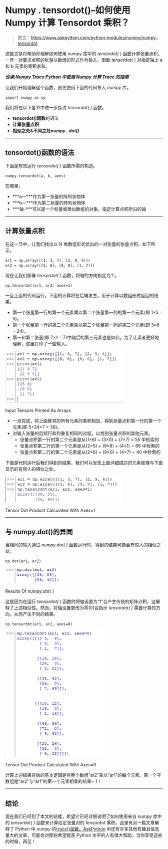 # Numpy . tensordot()–如何使用 Numpy 计算 Tensordot 乘积？

> 原文：<https://www.askpython.com/python-modules/numpy/numpy-tensordot>

这篇文章将帮助你理解如何使用 *numpy* 库中的 *tensordot( )* 函数计算张量点积。一旦一对要求点积的张量以数组的形式作为输入，函数 *tensordot( )* 对指定轴上 a 和 b 元素的乘积求和。

***也读:[Numpy Trace:Python 中使用 Numpy 计算 Trace 的指南](https://www.askpython.com/python-modules/numpy/numpy-trace)***

让我们开始理解这个函数，首先使用下面的代码导入 *numpy* 库。

```
import numpy as np

```

我们将在以下各节中进一步探讨 *tensordot( )* 函数。

*   **tensordot()函数**的语法
*   **计算张量点积**
*   **相似之处&不同之处*numpy . dot()***

* * *

## tensordot()函数的语法

下面是有效运行 *tensordot( )* 函数所需的构造。

```
numpy.tensordot(a, b, axes)

```

在哪里，

*   ***a—***作为第一张量的阵列状物体
*   ***b—***作为第二张量的阵列状物体
*   ***轴-***可以是一个标量或类似数组的对象，指定计算点积所沿的轴

* * *

## 计算张量点积

在这一节中，让我们找出以 N 维数组形式给出的一对张量的张量点积，如下所示。

```
ar1 = np.array([[1, 3, 7], [2, 9, 4]])
ar2 = np.array([[5, 6], [8, 0], [1, 7]])

```

现在让我们部署 *tensordot( )* 函数，将轴的方向指定为‘1’。

```
np.tensordot(ar1, ar2, axes=1)

```

一旦上面的代码运行，下面的计算将在后端发生，用于计算以数组形式返回的结果。

*   第一个张量第一行的第一个元素乘以第二个张量第一列的第一个元素(即 1×5 = 5)。
*   第一个张量第一行的第二个元素乘以第二个张量第一列的第二个元素(即 3×8 = 24)。
*   第一和第二张量(即 7×1 = 7)中随后的第三元素也是如此。为了让读者更好地理解，这里打印了一些输入。

![Input Tensors Printed As Arrays](img/5c2e30e7974d0d698fce87f6105b75bf.png)

Input Tensors Printed As Arrays

*   一旦完成，将上面推导的所有元素的乘积相加，得到张量点积第一行的第一个元素(即 5+24+7 = 36)。
*   对输入张量的后续行和列重复相同的过程，以找到张量点积的其他元素。
    *   张量点积第一行的第二个元素是从(1×6) + (3×0) + (7×7) = 55 中检索的
    *   张量点积第二行的第一个元素是从(2×5) + (9×8) + (4×1) = 86 中检索的
    *   张量点积第二行的第二个元素是从(2×6) + (9×0) + (4×7) = 40 中检索的

下面是代码运行后我们得到的结果，我们可以发现上面详细描述的元素推理与下面显示的有惊人的相似之处。

![Tensor Dot Product Calculated With Axes1](img/3991af3f248c111c6daab061da40d170.png)

Tensor Dot Product Calculated With Axes=1

* * *

## 与 numpy.dot()的异同

当相同的输入通过 *numpy.dot( )* 函数运行时，得到的结果可能会有惊人的相似之处。

```
np.dot(ar1, ar2)

```

![Results Of Numpy Dot ](img/ef4b6921b1f09ec05d9f4f484af8723a.png)

Results Of *numpy.dot( )*

这是因为在运行 *tensordot( )* 函数时将轴设置为“1”会产生传统的矩阵点积，这解释了上述相似性。然而，将轴设置更改为零(0)会指示 *tensordot( )* 需要计算的方向，从而产生不同的结果。

```
np.tensordot(ar1, ar2, axes=0)

```

![Tensor Dot Product Calculated With Axes0](img/36cb3a4b5550c456420a6dfcfd632df4.png)

Tensor Dot Product Calculated With Axes=0

计算上述结果背后的基本逻辑是将整个数组“ar2”乘以“ar1”的每个元素。第一个子数组是“ar2”与“ar1”的第一个元素相乘的结果~ 1！

* * *

## 结论

现在我们已经到了本文的结尾，希望它已经详细说明了如何使用来自 *numpy* 库中的 *tensordot( )* 函数来计算给定张量对的 tensordot 乘积。这里有另一篇文章解释了 Python 中 *numpy* 的[trace()函数。AskPython](https://www.askpython.com/python/how-to-use-numpy-trace-in-python) 中还有许多其他有趣且信息量大的文章，可能会对那些希望提高 Python 水平的人有很大帮助。当你享受这些的时候，再见！